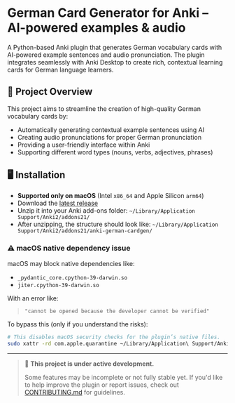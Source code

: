 # German Card Generator for Anki – AI-powered examples &amp; audio

A Python-based Anki plugin that generates German vocabulary cards with AI-powered example sentences and audio pronunciation. The plugin integrates seamlessly with Anki Desktop to create rich, contextual learning cards for German language learners.

## 🎯 Project Overview

This project aims to streamline the creation of high-quality German vocabulary cards by:
- Automatically generating contextual example sentences using AI
- Creating audio pronunciations for proper German pronunciation
- Providing a user-friendly interface within Anki
- Supporting different word types (nouns, verbs, adjectives, phrases)

## 🖥️ Installation

- **Supported only on macOS** (Intel `x86_64` and Apple Silicon `arm64`)
- Download the [latest release](https://github.com/digorbi/anki-german-cardgen/releases)
- Unzip it into your Anki add-ons folder: `~/Library/Application Support/Anki2/addons21/`
- After unzipping, the structure should look like: `~/Library/Application Support/Anki2/addons21/anki-german-cardgen/`

### ⚠️ macOS native dependency issue

macOS may block native dependencies like:

- `_pydantic_core.cpython-39-darwin.so`
- `jiter.cpython-39-darwin.so`

With an error like:

> `"cannot be opened because the developer cannot be verified"`

To bypass this (only if you understand the risks):

```bash
# This disables macOS security checks for the plugin’s native files.
sudo xattr -rd com.apple.quarantine ~/Library/Application\ Support/Anki2/addons21/anki-german-cardgen/vendor
```

---
> 🚧 **This project is under active development.**
>
> Some features may be incomplete or not fully stable yet. If you'd like to help improve the plugin or report issues, check out [CONTRIBUTING.md](CONTRIBUTING.md) for guidelines.
